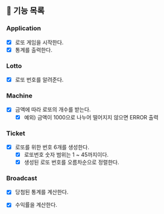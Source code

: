 ## 🚀 기능 목록

### Application

- [x] 로또 게임을 시작한다.
- [x] 통계를 출력한다.

### Lotto
- [x] 로또 번호를 알려준다.

### Machine

- [x] 금액에 따라 로또의 개수를 받는다.
    - [x] 예외) 금액이 1000으로 나누어 떨어지지 않으면 ERROR 출력

### Ticket

- [x] 로또를 위한 번호 6개를 생성한다.
    - [x] 로또번호 숫자 범위는 1 ~ 45까지이다.
    - [x] 생성된 로또 번호를 오름차순으로 정렬한다.

### Broadcast

- [x] 당첨된 통계를 계산한다.
- [x] 수익률을 계산한다.
          